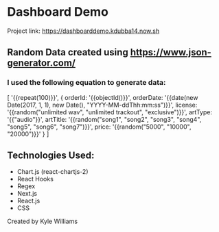 # Dashboard Demo

Project link: https://dashboarddemo.kdubba14.now.sh

## Random Data created using https://www.json-generator.com/
### I used the following equation to generate data: 
[
  '{{repeat(100)}}',
  {
    orderId: '{{objectId()}}',
    orderDate: '{{date(new Date(2017, 1, 1), new Date(), "YYYY-MM-ddThh:mm:ss")}}',
    license: '{{random("unlimited wav", "unlimited trackout", "exclusive")}}',
    artType: '{{"audio"}}',
    artTitle: '{{random("song1", "song2", "song3", "song4", "song5", "song6", "song7")}}',
    price: '{{random("5000", "10000", "20000")}}'
  }
]

## Technologies Used: 
- Chart.js (react-chartjs-2)
- React Hooks
- Regex
- Next.js
- React.js
- CSS

Created by Kyle Williams

